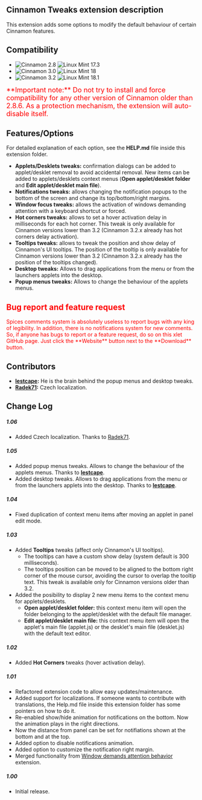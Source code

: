 ## Cinnamon Tweaks extension description

This extension adds some options to modify the default behaviour of certain Cinnamon features.

## Compatibility

- ![Cinnamon 2.8](https://cdn.rawgit.com/Odyseus/CinnamonTools/master/0MiscFiles/MyBadges/Cinnamon-2.8.svg) ![Linux Mint 17.3](https://cdn.rawgit.com/Odyseus/CinnamonTools/master/0MiscFiles/MyBadges/Linux_Mint-17.3.svg)
- ![Cinnamon 3.0](https://cdn.rawgit.com/Odyseus/CinnamonTools/master/0MiscFiles/MyBadges/Cinnamon-3.0.svg) ![Linux Mint 18](https://cdn.rawgit.com/Odyseus/CinnamonTools/master/0MiscFiles/MyBadges/Linux_Mint-18.svg)
- ![Cinnamon 3.2](https://cdn.rawgit.com/Odyseus/CinnamonTools/master/0MiscFiles/MyBadges/Cinnamon-3.2.svg) ![Linux Mint 18.1](https://cdn.rawgit.com/Odyseus/CinnamonTools/master/0MiscFiles/MyBadges/Linux_Mint-18.1.svg)

<span style="color:red;font-size:large;">
**Important note:** Do not try to install and force compatibility for any other version of Cinnamon older than 2.8.6. As a protection mechanism, the extension will auto-disable itself.
</span>

## Features/Options
For detailed explanation of each option, see the **HELP.md** file inside this extension folder.

- **Applets/Desklets tweaks:** confirmation dialogs can be added to applet/desklet removal to avoid accidental removal. New items can be added to applets/desklets context menus (**Open applet/desklet folder** and **Edit applet/desklet main file**).
- **Notifications tweaks:** allows changing the notification popups to the bottom of the screen and change its top/bottom/right margins.
- **Window focus tweaks:** allows the activation of windows demanding attention with a keyboard shortcut or forced.
- **Hot corners tweaks:** allows to set a hover activation delay in milliseconds for each hot corner. This tweak is only available for Cinnamon versions lower than 3.2 (Cinnamon 3.2.x already has hot corners delay activation).
- **Tooltips tweaks:** allows to tweak the position and show delay of Cinnamon's UI tooltips. The position of the tooltip is only available for Cinnamon versions lower than 3.2 (Cinnamon 3.2.x already has the position of the tooltips changed).
- **Desktop tweaks:** Allows to drag applications from the menu or from the launchers applets into the desktop.
- **Popup menus tweaks:** Allows to change the behaviour of the applets menus.

<h2 style="color:red;"> Bug report and feature request</h2>
<span style="color:red;">
Spices comments system is absolutely useless to report bugs with any king of legibility. In addition, there is no notifications system for new comments. So, if anyone has bugs to report or a feature request, do so on this xlet GitHub page. Just click the **Website** button next to the **Download** button.
</span>

## Contributors
- **[lestcape](https://github.com/lestcape):** He is the brain behind the popup menus and desktop tweaks.
- **[Radek71](https://github.com/Radek71):** Czech localization.

## Change Log

##### 1.06
- Added Czech localization. Thanks to [Radek71](https://github.com/Radek71).

##### 1.05
- Added popup menus tweaks. Allows to change the behaviour of the applets menus. Thanks to **[lestcape](https://github.com/lestcape)**.
- Added desktop tweaks. Allows to drag applications from the menu or from the launchers applets into the desktop. Thanks to **[lestcape](https://github.com/lestcape)**.

##### 1.04
- Fixed duplication of context menu items after moving an applet in panel edit mode.

##### 1.03
- Added **Tooltips** tweaks (affect only Cinnamon's UI tooltips).
    - The tooltips can have a custom show delay (system default is 300 milliseconds).
    - The tooltips position can be moved to be aligned to the bottom right corner of the mouse cursor, avoiding the cursor to overlap the tooltip text. This tweak is available only for Cinnamon versions older than 3.2.
- Added the posibility to display 2 new menu items to the context menu for applets/desklets.
    - **Open applet/desklet folder:** this context menu item will open the folder belonging to the applet/desklet with the default file manager.
    - **Edit applet/desklet main file:** this context menu item will open the applet's main file (applet.js) or the desklet's main file (desklet.js) with the default text editor.

##### 1.02
- Added **Hot Corners** tweaks (hover activation delay).

##### 1.01
- Refactored extension code to allow easy updates/maintenance.
- Added support for localizations. If someone wants to contribute with translations, the Help.md file inside this extension folder has some pointers on how to do it.
- Re-enabled show/hide animation for notifications on the bottom. Now the animation plays in the right directions.
- Now the distance from panel can be set for notifiations shown at the bottom and at the top.
- Added option to disable notifications animation.
- Added option to customize the notification right margin.
- Merged functionality from [Window demands attention behavior](https://cinnamon-spices.linuxmint.com/extensions/view/40) extension.

##### 1.00
- Initial release.
